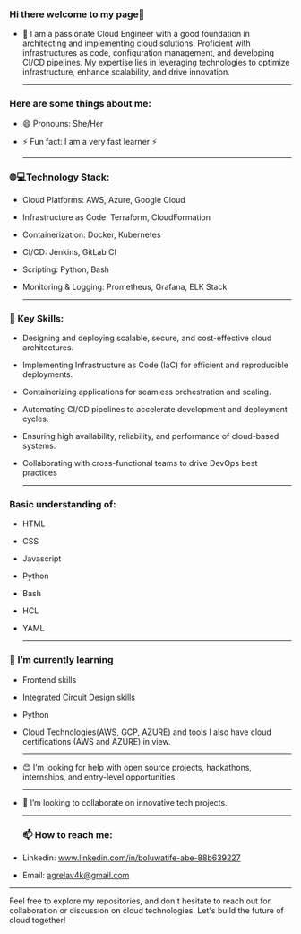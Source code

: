 ### Hi there welcome to my page👋

- 🔭 I am a passionate Cloud Engineer with a good foundation in architecting and implementing cloud solutions. Proficient with infrastructures as code, configuration management, and developing CI/CD pipelines. My expertise lies in leveraging technologies to optimize infrastructure, enhance scalability, and drive innovation.

  ---
### Here are some things about me:
- 😄 Pronouns: She/Her
- ⚡ Fun fact: I am a very fast learner ⚡

   ---
### 🌐💻Technology Stack:

- Cloud Platforms: AWS, Azure, Google Cloud
- Infrastructure as Code: Terraform, CloudFormation
- Containerization: Docker, Kubernetes
- CI/CD: Jenkins, GitLab CI
- Scripting: Python, Bash
- Monitoring & Logging: Prometheus, Grafana, ELK Stack

  ---

### 🔧 Key Skills:

- Designing and deploying scalable, secure, and cost-effective cloud architectures.
- Implementing Infrastructure as Code (IaC) for efficient and reproducible deployments.
- Containerizing applications for seamless orchestration and scaling.
- Automating CI/CD pipelines to accelerate development and deployment cycles.
- Ensuring high availability, reliability, and performance of cloud-based systems.
- Collaborating with cross-functional teams to drive DevOps best practices

   ---
### Basic understanding of:

- HTML
- CSS
- Javascript
- Python
- Bash
- HCL
- YAML

    ---
### 🌱 I’m currently learning 
- Frontend skills
- Integrated Circuit Design skills
- Python
- Cloud Technologies(AWS, GCP, AZURE) and tools
I also have cloud certifications (AWS and AZURE) in view.

   ---

- 😊 I’m looking for help with open source projects, hackathons, internships, and entry-level opportunities.

  ---
  
- 👯 I’m looking to collaborate on innovative tech projects.

   ---
  ### 📫 How to reach me: 
- Linkedin: www.linkedin.com/in/boluwatife-abe-88b639227
- Email: agrelav4k@gmail.com

---

Feel free to explore my repositories, and don't hesitate to reach out for collaboration or discussion on cloud technologies. Let's build the future of cloud together!


